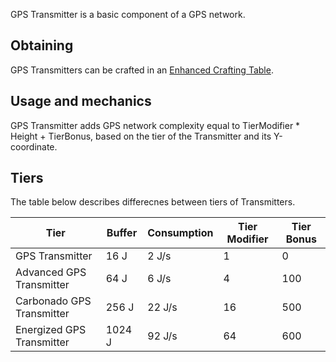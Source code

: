 GPS Transmitter is a basic component of a GPS network.

## Obtaining
GPS Transmitters can be crafted in an [Enhanced Crafting Table](https://github.com/Slimefun/Slimefun4/wiki/Enhanced-Crafting-Table).

## Usage and mechanics
GPS Transmitter adds GPS network complexity equal to TierModifier * Height + TierBonus, based on the tier of the Transmitter and its Y-coordinate.

## Tiers
The table below describes differecnes between tiers of Transmitters.

| Tier | Buffer | Consumption | Tier Modifier | Tier Bonus |
| ---- | ------ | ----------- | ------------- | ---------- | 
| GPS Transmitter | 16 J | 2 J/s | 1 | 0 |
| Advanced GPS Transmitter | 64 J | 6 J/s | 4 | 100 |
| Carbonado GPS Transmitter | 256 J | 22 J/s | 16 | 500 |
| Energized GPS Transmitter | 1024 J | 92 J/s | 64 | 600 |
